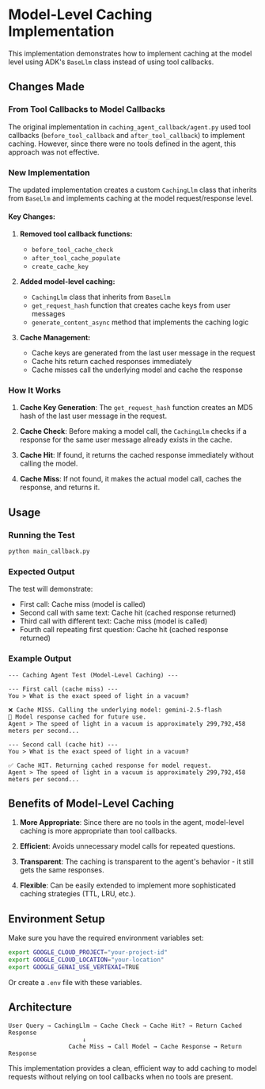 # Model-Level Caching Implementation

This implementation demonstrates how to implement caching at the model level using ADK's `BaseLlm` class instead of using tool callbacks.

## Changes Made

### From Tool Callbacks to Model Callbacks

The original implementation in `caching_agent_callback/agent.py` used tool callbacks (`before_tool_callback` and `after_tool_callback`) to implement caching. However, since there were no tools defined in the agent, this approach was not effective.

### New Implementation

The updated implementation creates a custom `CachingLlm` class that inherits from `BaseLlm` and implements caching at the model request/response level.

#### Key Changes:

1. **Removed tool callback functions:**
   - `before_tool_cache_check`
   - `after_tool_cache_populate`
   - `create_cache_key`

2. **Added model-level caching:**
   - `CachingLlm` class that inherits from `BaseLlm`
   - `get_request_hash` function that creates cache keys from user messages
   - `generate_content_async` method that implements the caching logic

3. **Cache Management:**
   - Cache keys are generated from the last user message in the request
   - Cache hits return cached responses immediately
   - Cache misses call the underlying model and cache the response

### How It Works

1. **Cache Key Generation**: The `get_request_hash` function creates an MD5 hash of the last user message in the request.

2. **Cache Check**: Before making a model call, the `CachingLlm` checks if a response for the same user message already exists in the cache.

3. **Cache Hit**: If found, it returns the cached response immediately without calling the model.

4. **Cache Miss**: If not found, it makes the actual model call, caches the response, and returns it.

## Usage

### Running the Test

```bash
python main_callback.py
```

### Expected Output

The test will demonstrate:
- First call: Cache miss (model is called)
- Second call with same text: Cache hit (cached response returned)
- Third call with different text: Cache miss (model is called)
- Fourth call repeating first question: Cache hit (cached response returned)

### Example Output

```
--- Caching Agent Test (Model-Level Caching) ---

--- First call (cache miss) ---
You > What is the exact speed of light in a vacuum?

❌ Cache MISS. Calling the underlying model: gemini-2.5-flash
📝 Model response cached for future use.
Agent > The speed of light in a vacuum is approximately 299,792,458 meters per second...

--- Second call (cache hit) ---
You > What is the exact speed of light in a vacuum?

✅ Cache HIT. Returning cached response for model request.
Agent > The speed of light in a vacuum is approximately 299,792,458 meters per second...
```

## Benefits of Model-Level Caching

1. **More Appropriate**: Since there are no tools in the agent, model-level caching is more appropriate than tool callbacks.

2. **Efficient**: Avoids unnecessary model calls for repeated questions.

3. **Transparent**: The caching is transparent to the agent's behavior - it still gets the same responses.

4. **Flexible**: Can be easily extended to implement more sophisticated caching strategies (TTL, LRU, etc.).

## Environment Setup

Make sure you have the required environment variables set:

```bash
export GOOGLE_CLOUD_PROJECT="your-project-id"
export GOOGLE_CLOUD_LOCATION="your-location"
export GOOGLE_GENAI_USE_VERTEXAI=TRUE
```

Or create a `.env` file with these variables.

## Architecture

```
User Query → CachingLlm → Cache Check → Cache Hit? → Return Cached Response
                     ↓
                 Cache Miss → Call Model → Cache Response → Return Response
```

This implementation provides a clean, efficient way to add caching to model requests without relying on tool callbacks when no tools are present. 